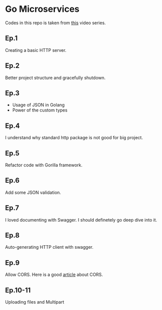 # Go Microservices

Codes in this repo is taken from [this](https://www.youtube.com/playlist?list=PLmD8u-IFdreyh6EUfevBcbiuCKzFk0EW_) video series.

## Ep.1

Creating a basic HTTP server.

## Ep.2 

Better project structure and gracefully shutdown.
 
## Ep.3 

- Usage of JSON in Golang
- Power of the custom types

## Ep.4 

I understand why standard http package is not good for big project.

## Ep.5 

Refactor code with Gorilla framework.

## Ep.6 

Add some JSON validation.

## Ep.7

I loved documenting with Swagger. I should definetely go deep dive into it.

## Ep.8 

Auto-generating HTTP client with swagger.

## Ep.9

Allow CORS. Here is a good [article](https://medium.com/@baphemot/understanding-cors-18ad6b478e2b) about CORS.

## Ep.10-11

Uploading files and Multipart
